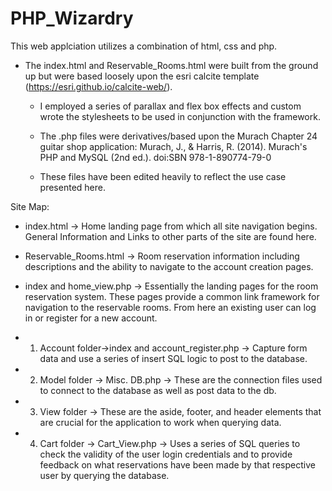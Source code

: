 # PHP_Wizardry

This web applciation utilizes a combination of html, css and php. 

- The index.html and Reservable_Rooms.html were built from the ground up but were based loosely upon the esri calcite 
          template (https://esri.github.io/calcite-web/).
    - I employed a series of parallax and flex box effects and custom wrote the stylesheets to be used in conjunction with 
          the framework.

    - The .php files were derivatives/based upon the Murach Chapter 24 guitar shop application: 
                    Murach, J., & Harris, R. (2014). Murach's PHP and MySQL (2nd ed.). doi:SBN 978-1-890774-79-0 
    - These files have been edited heavily to reflect the use case presented here.
    
Site Map:

- index.html -> Home landing page from which all site navigation begins. General Information and Links to other parts of the site
    are found here.
- Reservable_Rooms.html -> Room reservation information including descriptions and the ability to navigate to the account
    creation pages.
    
    
- index and home_view.php -> Essentially the landing pages for the room reservation system. These pages provide a common link
    framework for navigation to the reservable rooms. From here an existing user can log in or register for a new account.
- 1. Account folder->index and account_register.php -> Capture form data and use a series of insert SQL logic to post to the 
    database. 
- 2. Model folder -> Misc. DB.php -> These are the connection files used to connect to the database as well as post data to the db.
- 3. View folder -> These are the aside, footer, and header elements that are crucial for the application to work when querying 
    data.
- 4. Cart folder -> Cart_View.php -> Uses a series of SQL queries to check the validity of the user login credentials and to 
    provide feedback on what reservations have been made by that respective user by querying the database.
